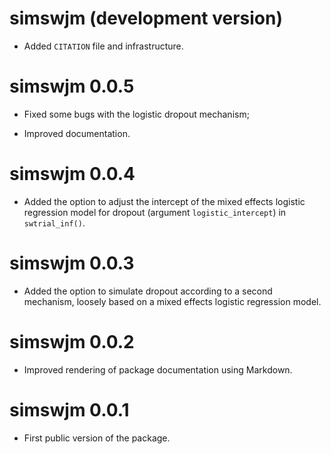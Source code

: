 # simswjm (development version)

* Added `CITATION` file and infrastructure.

# simswjm 0.0.5

* Fixed some bugs with the logistic dropout mechanism;

* Improved documentation.

# simswjm 0.0.4

* Added the option to adjust the intercept of the mixed effects logistic regression model for dropout (argument `logistic_intercept`) in `swtrial_inf()`.

# simswjm 0.0.3

* Added the option to simulate dropout according to a second mechanism, loosely based on a mixed effects logistic regression model.

# simswjm 0.0.2

* Improved rendering of package documentation using Markdown.

# simswjm 0.0.1

* First public version of the package.
